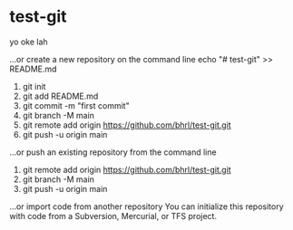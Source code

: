 # test-git


yo oke lah 

…or create a new repository on the command line
echo "# test-git" >> README.md
1. git init
2. git add README.md
3. git commit -m "first commit"
4. git branch -M main
5. git remote add origin https://github.com/bhrl/test-git.git
6. git push -u origin main

…or push an existing repository from the command line
1. git remote add origin https://github.com/bhrl/test-git.git
2. git branch -M main
3. git push -u origin main

…or import code from another repository
You can initialize this repository with code from a Subversion, Mercurial, or TFS project.
